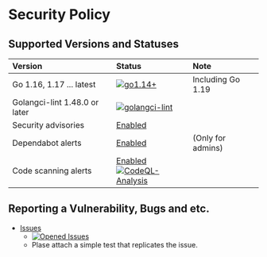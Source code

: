# Security Policy

## Supported  Versions and Statuses

| Version | Status | Note |
| :------ | :----- | :--- |
| Go 1.16, 1.17 ... latest | [![go1.14+](https://github.com/KEINOS/go-md-spec-check/actions/workflows/unit-tests.yml/badge.svg)](https://github.com/KEINOS/go-md-spec-check/actions/workflows/unit-tests.yml "Unit tests on various Go versions") | Including Go 1.19 |
| Golangci-lint 1.48.0 or later | [![golangci-lint](https://github.com/KEINOS/go-md-spec-check/actions/workflows/golangci-lint.yml/badge.svg)](https://github.com/KEINOS/go-md-spec-check/actions/workflows/golangci-lint.yml) | |
| Security advisories | [Enabled](https://github.com/KEINOS/go-md-spec-check/security/advisories) | |
| Dependabot alerts | [Enabled](https://github.com/KEINOS/go-md-spec-check/security/dependabot) | (Only for admins) |
| Code scanning alerts | [Enabled](https://github.com/KEINOS/go-md-spec-check/security/code-scanning)<br>[![CodeQL-Analysis](https://github.com/KEINOS/go-md-spec-check/actions/workflows/codeQL-analysis.yml/badge.svg)](https://github.com/KEINOS/go-md-spec-check/actions/workflows/codeQL-analysis.yml) ||

## Reporting a Vulnerability, Bugs and etc.

- [Issues](https://github.com/KEINOS/go-md-spec-check/issues)
  - [![Opened Issues](https://img.shields.io/github/issues/KEINOS/go-md-spec-check?color=lightblue&logo=github)](https://github.com/KEINOS/go-md-spec-check/issues "opened issues")
  - Plase attach a simple test that replicates the issue.